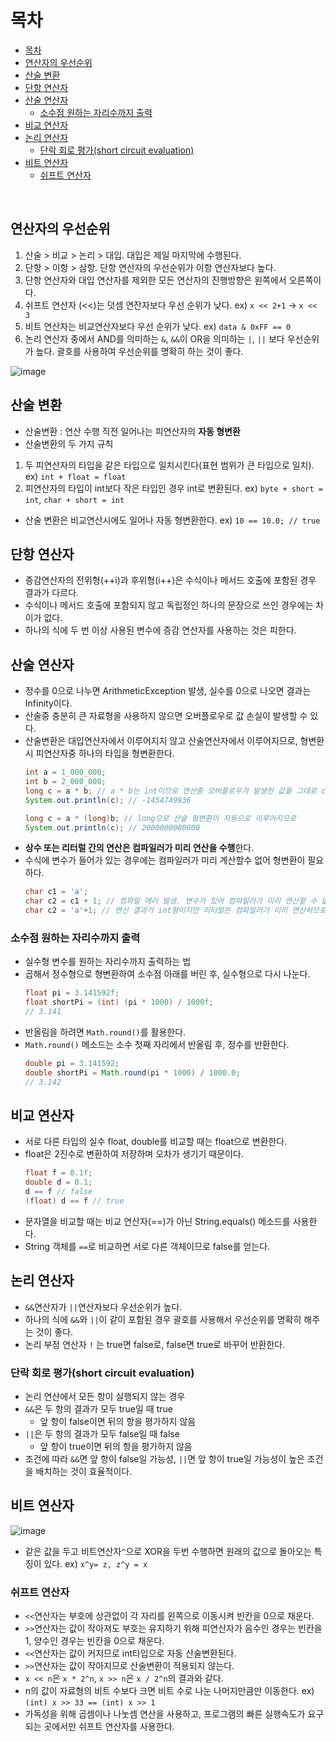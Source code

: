 # 목차


- [목차](#목차)
- [연산자의 우선순위](#연산자의-우선순위)
- [산술 변환](#산술-변환)
- [단항 연산자](#단항-연산자)
- [산술 연산자](#산술-연산자)
	- [소수점 원하는 자리수까지 출력](#소수점-원하는-자리수까지-출력)
- [비교 연산자](#비교-연산자)
- [논리 연산자](#논리-연산자)
	- [단락 회로 평가(short circuit evaluation)](#단락-회로-평가short-circuit-evaluation)
- [비트 연산자](#비트-연산자)
	- [쉬프트 연산자](#쉬프트-연산자)

<br>

## 연산자의 우선순위
1. 산술 > 비교 > 논리 > 대입. 대입은 제일 마지막에 수행된다.
2. 단항 > 이항 > 삼항. 단항 연산자의 우선순위가 이항 연산자보다 높다.
3. 단항 연산자와 대입 연산자를 제외한 모든 연산자의 진행방향은 왼쪽에서 오른쪽이다.
4. 쉬프트 연산자 (<<)는 덧셈 연잔자보다 우선 순위가 낮다.
    ex) `x << 2+1` -> `x << 3`
5. 비트 연산자는 비교연산자보다 우선 순위가 낮다.
    ex) `data & 0xFF == 0`
6. 논리 연산자 중에서 AND를 의미하는 `&`, `&&`이 OR을 의미하는 `|`, `||` 보다 우선순위가 높다. 괄호를 사용하여 우선순위를 명확히 하는 것이 좋다.

![image](https://user-images.githubusercontent.com/106129404/226787282-8a208bbf-793e-48e3-8c5e-a83bb2bfe678.png)

## 산술 변환
- 산술변환 : 연산 수행 직전 일어나는 피연산자의 **자동 형변환**
- 산술변환의 두 가지 규칙
1. 두 피연산자의 타입을 같은 타입으로 일치시킨다(표현 범위가 큰 타입으로 일치). ex) `int + float = float`
2. 피연산자의 타입이 int보다 작은 타입인 경우 int로 변환된다. ex) `byte + short = int`, `char + short = int`
- 산술 변환은 비교연산시에도 일어나 자동 형변환한다. ex) `10 == 10.0; // true`
## 단항 연산자
- 증감연산자의 전위형(++i)과 후위형(i++)은 수식이나 메서드 호출에 포함된 경우 결과가 다르다.
- 수식이나 메서드 호출에 포함되지 않고 독립정인 하나의 문장으로 쓰인 경우에는 차이가 없다.
- 하나의 식에 두 번 이상 사용된 변수에 증감 연산자를 사용하는 것은 피한다.

## 산술 연산자
- 정수를 0으로 나누면 ArithmeticException 발생, 실수를 0으로 나오면 결과는 Infinity이다.
- 산술중 충분히 큰 자료형을 사용하지 않으면 오버플로우로 값 손실이 발생할 수 있다.
- 산술변환은 대입연산자에서 이루어지지 않고 산술연산자에서 이루어지므로, 형변환시 피연산자중 하나의 타입을 형변환한다.
    ```java
    int a = 1_000_000;
    int b = 2_000_000;
    long c = a * b; // a * b는 int이므로 연산중 오버플로우가 발생한 값을 그대로 c에 대입한다.
    System.out.println(c); // -1454749936
    
    long c = a * (long)b; // long으로 산술 형변환이 자동으로 이루어지므로 
    System.out.println(c); // 2000000000000
    ```
- **상수 또는 리터럴 간의 연산은 컴파일러가 미리 연산을 수행**한다.
- 수식에 변수가 들어가 있는 경우에는 컴파일러가 미리 계산할수 없어 형변환이 필요하다.
    ```java
    char c1 = 'a';
    char c2 = c1 + 1; // 컴파일 에러 발생. 변수가 있어 컴파일러가 미리 연산할 수 없으므로 명시적 형변환 필요
    char c2 = 'a'+1; // 연산 결과가 int형이지만 리터럴은 컴파일러가 미리 연산하므로 ok
    ```

### 소수점 원하는 자리수까지 출력
- 실수형 변수를 원하는 자리수까지 출력하는 법
- 곱해서 정수형으로 형변환하여 소수점 아래를 버린 후, 실수형으로 다시 나눈다.
	```java
	float pi = 3.141592f;
	float shortPi = (int) (pi * 1000) / 1000f; 
	// 3.141
 	```
- 반올림을 하려면 `Math.round()`를 활용한다.
- `Math.round()` 메소드는 소수 첫째 자리에서 반올림 후, 정수를 반환한다.
	```java
	double pi = 3.141592;
	double shortPi = Math.round(pi * 1000) / 1000.0;
	// 3.142
	```

## 비교 연산자
- 서로 다른 타입의 실수 float, double를 비교할 때는 float으로 변환한다.
- float은 2진수로 변환하여 저장하며 오차가 생기기 때문이다.
	``` java
	float f = 0.1f;
	double d = 0.1;
	d == f // false
	(float) d == f // true
	```
- 문자열을 비교할 때는 비교 연산자(==)가 아닌 String.equals() 메소드를 사용한다.
- String 객체를 `==`로 비교하면 서로 다른 객체이므로 false를 얻는다.

## 논리 연산자
- `&&`연산자가 `||`연산자보다 우선순위가 높다.
- 하나의 식에 `&&`와 `||`이 같이 포함된 경우 괄호를 사용해서 우선순위를 명확히 해주는 것이 좋다.
- 논리 부정 연산자 `!` 는 true면 false로, false면 true로 바꾸어 반환한다.

### 단락 회로 평가(short circuit evaluation)

- 논리 연산에서 모든 항이 실행되지 않는 경우
- `&&`은 두 항의 결과가 모두 true일 때 true
    - 앞 항이 false이면 뒤의 항을 평가하지 않음
- `||`은 두 항의 결과가 모두 false일 때 false
    - 앞 항이 true이면 뒤의 항을 평가하지 않음
- 조건에 따라 `&&`면 앞 항이 false일 가능성, `||`면 앞 항이 true일 가능성이 높은 조건을 배치하는 것이 효율적이다.

## 비트 연산자

![image](https://user-images.githubusercontent.com/106129404/225191310-3d944a5f-bb20-4280-868e-7b660c9a26cd.png)

- 같은 값을 두고 비트연산자`^`으로 XOR을 두번 수행하면 원래의 값으로 돌아오는 특징이 있다. ex) `x^y= z, z^y = x`

### 쉬프트 연산자
- `<<`연산자는 부호에 상관없이 각 자리를 왼쪽으로 이동시켜 빈칸을 0으로 채운다.
- `>>`연산자는 값이 작아져도 부호는 유지하기 위해 피연산자가 음수인 경우는 빈칸을 1, 양수인 경우는 빈칸을 0으로 채운다.
- `<<`연산자는 값이 커지므로 int타입으로 자동 산술변환된다.
- `>>`연산자는 값이 작아지므로 산술변환이 적용되지 않는다.
- `x << n`은 `x * 2^n`, `x >> n`은 `x / 2^n`의 결과와 같다.
- n의 값이 자료형의 비트 수보다 크면 비트 수로 나눈 나머지만큼만 이동한다. ex) `(int) x >> 33 == (int) x >> 1`
- 가독성을 위해 곱셈이나 나눗셈 연산을 사용하고, 프로그램의 빠른 실행속도가 요구되는 곳에서만 쉬프트 연산자를 사용한다.

